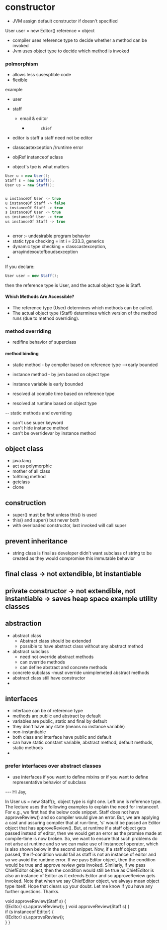 # constructor
- JVM assign default constructor if doesn't specified

User user = new Editor()
reference  = object
- compiler uses reference type to decide whether a method can be invoked
- Jvm uses object type to decide which method is invoked
### polmorphism
- allows less susesptible code
- flexible


example
- user
- staff
  - email   & editor
    -           chief
  
- editor is staff a staff need not be editor
- classcastexception   //runtime error

- objRef instanceof aclass
- object's tpe is what matters

```java
User u = new User();
Staff s = new Staff();
User us = new Staff();


u instanceOf User -> true
u instanceOf Staff -> false
s instanceOf Staff -> true
s instanceOf User -> true
us instanceOf User -> true
us instanceOf Staff -> true
 
```

- error :- undesirable program behavior
- static type checking = int i = 233.3, generics
- dynamic type checking = classcastexception, arrayindexoutofboudsexception
- 



If you declare:
```java
User user = new Staff();
```

then the reference type is User, and the actual object type is Staff.

#### Which Methods Are Accessible?
- The reference type (User) determines which methods can be called.
- The actual object type (Staff) determines which version of the method runs (due to method overriding).


### method overriding
- redifine behavior of superclass
 
#### method binding
- static method - by compiler based on reference type -->early bounded
- instance method - by jvm based on object type
- instance variable is early bounded


  

- resolved at compile time based on reference type
- resolved at runtime based on object type

-- static methods and overriding
- can't use super keyword
- can't hide instance method
- can't be overridevar by instance method


## object class

- java.lang
- act as polymorphic
- mother of all class
- toString method
- getclass
- clone

## construction
- super() must be first unless this() is used
- this() and super() but never both
- with overloaded constructor, last invoked will call super


## prevent inheritance
- string class is final as developer didn't want subclass of string to be created as they would compromise this immutable behavior

## final class -> not extendible, bt instantiable
## private constructor -> not extendible, not instantiable  -> saves heap space example utility classes




## abstraction
- abstract class
  - Abstract class should be extended
  - possible to have abstract class without any abstract method
- abstract subclass
  - need not override abstract methods
  - can override methods
  - can define abstract and concrete methods
- concrete subclass
  -must override unimplemeted abstract methods
- abstract class still have constructor
- 

## interfaces
- interface can be of reference type
- methods are public and abstract by default
- variables are public, static and final by default
- they don't have any state (means no instance variable)
- non-instantiable
- both class and interface have public and default
- can have static constant variable, abstract method, default methods, static methods
- 

### prefer interfaces over abstract classes
- use interfaces if you want to define mixins or if you want to define representative behavior of subclass

--- Hi Jay,

In User us = new Staff();, object type is right one. Left one is reference type. The lecture uses the following examples to explain the need for instanceof. For e.g., we first had the below code snippet. Staff does not have approveReview() and so compiler would give an error. But, we are applying a cast and assuring compiler that at run-time, 's' would be passed an Editor object that has approveReview(). But, at runtime if a staff object gets passed instead of editor, then we would get an error as the promise made at compile-time is now broken. So, we want to ensure that such problems do not arise at runtime and so we can make use of instanceof operator, which is also shown below in the second snippet. Now, if a staff object gets passed, the if-condition would fail as staff is not an instance of editor and so we avoid the runtime error. If we pass Editor object, then the condition would be true and approve review gets invoked. Similarly, if we pass ChiefEditor object, then the condition would still be true as ChiefEditor is also an instance of Editor as it extends Editor and so approveReview gets invoked. Note that when we say ChiefEditor object, we always mean object type itself. Hope that clears up your doubt. Let me know if you have any further questions. Thanks.

void approveReview(Staff s) {  
((Editor) s).approveReview();
}
void approveReview(Staff s) {  
if (s instanceof Editor) {  
((Editor) s).approveReview();  
}
} 
